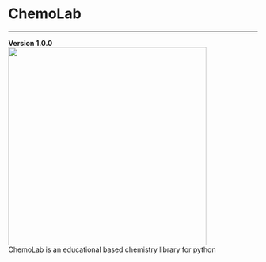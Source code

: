 # ChemoLab
<hr>
<b>Version 1.0.0</b><br>
<img width="400" src="">
<br>
ChemoLab is an educational based chemistry library for python
